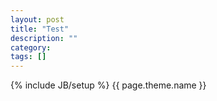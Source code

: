 ```yaml
---
layout: post
title: "Test"
description: ""
category: 
tags: []
---
```

{% include JB/setup %}
{{ page.theme.name }}
